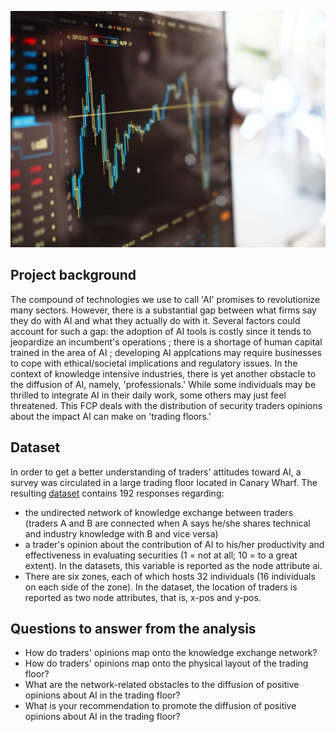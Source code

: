 ![trade!](image.jpg)

## Project background

The compound of technologies we use to call 'AI' promises to revolutionize many sectors. However, there is a substantial gap between what firms say they do with AI and what they actually do with it. Several factors could account for such a gap: the adoption of AI tools is costly since it tends to jeopardize an incumbent's operations ; there is a shortage of human capital trained in the area of AI ; developing AI applcations may require businesses to cope with ethical/societal implications and regulatory issues. In the context of knowledge intensive industries, there is yet another obstacle to the diffusion of AI, namely, 'professionals.' While some individuals may be thrilled to integrate AI in their daily work, some others may just feel threatened. This FCP deals with the distribution of security traders opinions about the impact AI can make on 'trading floors.'

## Dataset

In order to get a better understanding of traders' attitudes toward AI, a survey was circulated in a large trading floor located in Canary Wharf. The resulting [dataset](https://github.com/ilipan15/network_analysis/blob/main/trading_floor.xml)  contains 192 responses regarding:

* the undirected network of knowledge exchange between traders (traders A and B are connected when A says he/she shares technical and industry knowledge with B and vice versa)
* a trader's opinion about the contribution of AI to his/her productivity and effectiveness in evaluating securities (1 = not at all; 10 = to a great extent). In the datasets, this variable is reported as the node attribute ai.
* There are six zones, each of which hosts 32 individuals (16 individuals on each side of the zone). In the dataset, the location of traders is reported as two node attributes, that is, x-pos and y-pos.

## Questions to answer from the analysis 

- How do traders' opinions map onto the knowledge exchange network?
- How do traders' opinions map onto the physical layout of the trading floor?
- What are the network-related obstacles to the diffusion of positive opinions about AI in the trading floor?
- What is your recommendation to promote the diffusion of positive opinions about AI in the trading floor?
